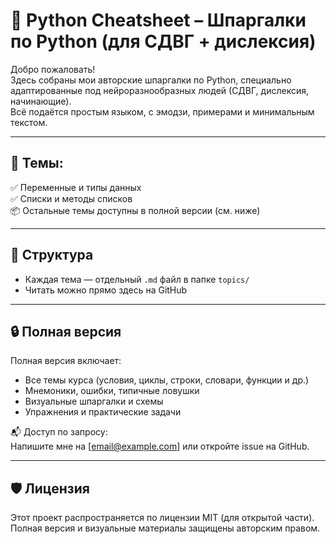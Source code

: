 # 🐍 Python Cheatsheet – Шпаргалки по Python (для СДВГ + дислексия)

Добро пожаловать!  
Здесь собраны мои авторские шпаргалки по Python, специально адаптированные под нейроразнообразных людей (СДВГ, дислексия, начинающие).  
Всё подаётся простым языком, с эмодзи, примерами и минимальным текстом.

---

## 📘 Темы:

✅ Переменные и типы данных  
✅ Списки и методы списков  
📦 Остальные темы доступны в полной версии (см. ниже)

---

## 📂 Структура

- Каждая тема — отдельный `.md` файл в папке `topics/`
- Читать можно прямо здесь на GitHub

---

## 🔒 Полная версия

Полная версия включает:
- Все темы курса (условия, циклы, строки, словари, функции и др.)
- Мнемоники, ошибки, типичные ловушки
- Визуальные шпаргалки и схемы
- Упражнения и практические задачи

📬 Доступ по запросу:  
Напишите мне на [email@example.com] или откройте issue на GitHub.

---

## 🛡️ Лицензия

Этот проект распространяется по лицензии MIT (для открытой части).  
Полная версия и визуальные материалы защищены авторским правом.

